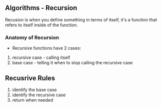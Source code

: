 ## Algorithms - Recursion

Recusion is when you define something in terms of itself, it's a function that refers to itself inside of the function.

### Anatomy of Recursion

- Recursive functions have 2 cases:

1. recursive case - calling itself
2. base case - telling it when to stop calling the recursive case

## Recusrive Rules

1. identify the base case
2. identify the recursive case
3. return when needed
